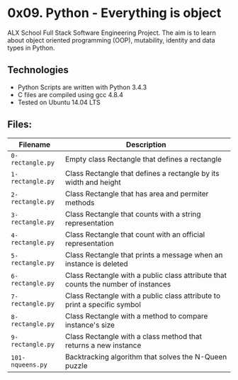 # 0x09. Python - Everything is object

ALX School Full Stack Software Engineering Project. The aim is to learn about object oriented programming (OOP), mutability, identity and data types in Python.

## Technologies
- Python Scripts are written with Python 3.4.3
- C files are compiled using gcc 4.8.4
- Tested on Ubuntu 14.04 LTS

## Files:

| Filename | Description |
| -------- | ----------- |
| `0-rectangle.py` | Empty class Rectangle that defines a rectangle |
| `1-rectangle.py` | Class Rectangle that defines a rectangle by its width and height |
| `2-rectangle.py` | Class Rectangle that has area and permiter methods |
| `3-rectangle.py` | Class Rectangle that counts with a string representation |
| `4-rectangle.py` | Class Rectangle that count with an official representation |
| `5-rectangle.py` | Class Rectangle that prints a message when an instance is deleted |
| `6-rectangle.py` | Class Rectangle with a public class attribute that counts the number of instances |
| `7-rectangle.py` | Class Rectangle with a public class attribute to print a specific symbol |
| `8-rectangle.py` | Class Rectangle with a method to compare instance's size |
| `9-rectangle.py` | Class Rectangle with a class method that returns a new instance |
| `101-nqueens.py` | Backtracking algorithm that solves the N-Queen puzzle |
